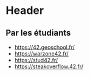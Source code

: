 <!-- TITLE: School Website -->
<!-- SUBTITLE: A quick summary of School Website -->

# Header
## Par les étudiants

- https://42.geoschool.fr/
- https://warzone42.fr/
- https://stud42.fr/
- https://steakoverflow.42.fr/